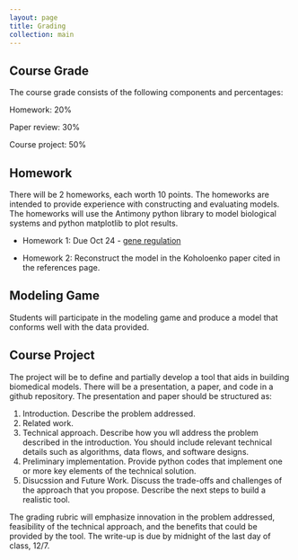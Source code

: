 ```yaml
---
layout: page
title: Grading
collection: main
---
```


## Course Grade

The course grade consists of the following components and percentages:

Homework: 20%

Paper review: 30%

Course project: 50%

## Homework

There will be 2 homeworks, each worth 10 points.
The homeworks are intended to provide experience with constructing and evaluating
models.
The homeworks will use the Antimony python library to model biological systems
and python matplotlib to plot results.

- Homework 1: Due Oct 24 - [gene regulation](https://github.com/ModelEngineering/advancing-biomedical-models/blob/master/homework/Assignment1.pdf)

- Homework 2: Reconstruct the model in the Koholoenko paper cited in the references page.

## Modeling Game

Students will participate in the modeling game and produce a model that conforms well with the data provided.

## Course Project

The project will be to define and partially develop a tool that aids in building biomedical models.
There will be a presentation, a paper, and code in a github repository. The presentation and
paper should be structured as:

1. Introduction. Describe the problem addressed.
1. Related work.
1. Technical approach. Describe how you wll address the problem described in the introduction.
You should include relevant technical details such as
algorithms, data flows, and software designs.
1. Preliminary implementation. Provide python codes that implement one or more key elements of
the technical solution.
1. Disucssion and Future Work.
Discuss the trade-offs and challenges of the approach that you propose.
Describe the next steps to build a realistic tool.

The grading rubric will emphasize innovation in the problem addressed, feasibility of the technical approach, and the benefits that could
be provided by the tool.
The write-up is due by midnight of the last day of class, 12/7.
